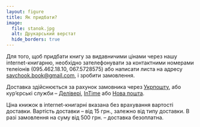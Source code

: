 ```yaml
---
layout: figure
title: Як придбати?
image:
  file: stanok.jpg
  alt: Друкарський верстат
  hide_borders: true
---
```


Для того, щоб придбати книгу за видавничими цінами через нашу internet-книгарню, необхідно зателефонувати
за контактними номерами телеіонів (095.462.18.10, 067.5728575) або написати листа на адресу savchook.book@gmail.com, і зробити замовлення.

Доставка здійснюється за рахунок замовника через [Укрпошту](http://ukrposhta.ua/), або кур’єрські служби – [Делівері](http://www.delivery-auto.com/uk-ua/),
[InTime](http://www.intime.ua/) або [Нова пошта](http://novaposhta.ua/).

Ціна книжок в internet-книгарні вказана без врахування вартості доставки. Вартість доставки&nbsp;– від 15 грн.,
залежно від типу доставки. В разі замовлення на суму від 500 грн. – доставка безоплатна.

